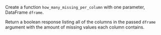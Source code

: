 Create a function `how_many_missing_per_column` with one parameter, DataFrame `dframe`.

Return a boolean response listing all of the columns in the passed `dframe` argument with the amount of missing values each column contains.
